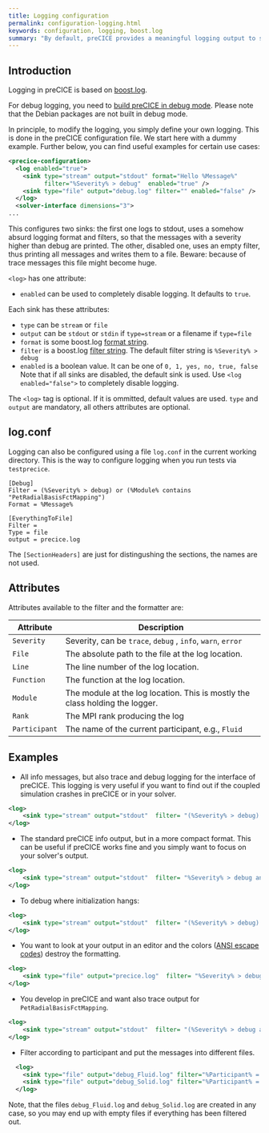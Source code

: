 ```yaml
---
title: Logging configuration
permalink: configuration-logging.html
keywords: configuration, logging, boost.log
summary: "By default, preCICE provides a meaningful logging output to stdout. In case you want to modify the default logging, this page describes how to do this."
---
```


## Introduction

Logging in preCICE is based on [boost.log](http://www.boost.org/doc/libs/1_61_0/libs/log/doc/html/index.html).

For debug logging, you need to [build preCICE in debug mode](installation-source-configuration.html). Please note that the Debian packages are not built in debug mode. 

In principle, to modify the logging, you simply define your own logging. This is done in the preCICE configuration file. We start here with a dummy example. Further below, you can find useful examples for certain use cases: 

```xml
<precice-configuration>
  <log enabled="true">
    <sink type="stream" output="stdout" format="Hello %Message%" 
          filter="%Severity% > debug"  enabled="true" />
    <sink type="file" output="debug.log" filter="" enabled="false" />
  </log>
  <solver-interface dimensions="3">
... 
```

This configures two sinks: the first one logs to stdout, uses a somehow absurd logging format and filters, so that the messages with a severity higher than debug are printed. The other, disabled one, uses an empty filter, thus printing all messages and writes them to a file. Beware: because of trace messages this file might become huge.

`<log>` has one attribute:
* `enabled` can be used to completely disable logging. It defaults to `true`.

Each sink has these attributes:
* `type` can be `stream` or `file`
* `output` can be `stdout` or `stdin` if `type=stream` or a filename if `type=file`
* `format` is some boost.log [format string](http://www.boost.org/doc/libs/1_61_0/libs/log/doc/html/log/detailed/utilities.html#log.detailed.utilities.setup.filter_formatter).
* `filter` is a boost.log [filter string](http://www.boost.org/doc/libs/1_61_0/libs/log/doc/html/log/detailed/utilities.html#log.detailed.utilities.setup.filter_formatter). The default filter string is `%Severity% > debug`
* `enabled` is a boolean value. It can be one of `0, 1, yes, no, true, false` Note that if all sinks are disabled, the default sink is used. Use `<log enabled="false">` to completely disable logging.

The `<log>` tag is optional. If it is ommitted, default values are used.
`type` and `output` are mandatory, all others attributes are optional.

## log.conf
Logging can also be configured using a file `log.conf` in the current working directory. This is the way to configure logging when you run tests via `testprecice`.

```
[Debug]
Filter = (%Severity% > debug) or (%Module% contains "PetRadialBasisFctMapping")
Format = %Message%

[EverythingToFile]
Filter = 
Type = file
output = precice.log
```

The `[SectionHeaders]` are just for distingushing the sections, the names are not used.

## Attributes
Attributes available to the filter and the formatter are:

Attribute |  Description
--- | ---
`Severity` | Severity, can be `trace`, `debug` , `info`, `warn`, `error` 
`File` | The absolute path to the file at the log location.
`Line` | The line number of the log location.
`Function` | The function at the log location.
`Module` | The module at the log location. This is mostly the class holding the logger.
`Rank` | The MPI rank producing the log
`Participant` | The name of the current participant, e.g., `Fluid`

## Examples
* All info messages, but also trace and debug logging for the interface of preCICE. This logging is very useful if you want to find out if the coupled simulation crashes in preCICE or in your solver. 

```xml
<log>
    <sink type="stream" output="stdout"  filter= "(%Severity% > debug) or (%Severity% >= trace and %Module% contains SolverInterfaceImpl)"  enabled="true" />   
</log> 
```

* The standard preCICE info output, but in a more compact format. This can be useful if preCICE works fine and you simply want to focus on your solver's output.

```xml
<log>
    <sink type="stream" output="stdout"  filter= "%Severity% > debug and %Rank% = 0" format="preCICE: %ColorizedSeverity% %Message%" enabled="true" />  
</log> 
```

* To debug where initialization hangs:

```xml
<log>
    <sink type="stream" output="stdout"  filter= "(%Severity% > debug) or (%Severity% >= debug and %Module% contains SolverInterfaceImpl) or (%Severity% >= debug and %Module% contains partition) or (%Severity% >= debug and %Module% contains PointToPointCommunication)"  enabled="true" /> 
</log> 
```

* You want to look at your output in an editor and the colors ([ANSI escape codes](https://en.wikipedia.org/wiki/ANSI_escape_code)) destroy the formatting.

```xml
<log>
    <sink type="file" output="precice.log"  filter= "%Severity% > debug and %Rank% = 0" format="(%Rank%) [%Module%]:%Line% in %Function%: %Severity% %Message%" enabled="true" />   
</log> 
```

* You develop in preCICE and want also trace output for `PetRadialBasisFctMapping`.

```xml
<log>
    <sink type="stream" output="stdout"  filter= "(%Severity% > debug and %Rank% = 0) or (%Severity% >= trace and %Module% contains PetRadialBasisFctMapping)" enabled="true" />    
</log> 
```

* Filter according to participant and put the messages into different files.

```xml
  <log>
    <sink type="file" output="debug_Fluid.log" filter="%Participant% = Fluid" />
    <sink type="file" output="debug_Solid.log" filter="%Participant% = Solid" />
  </log>
```

Note, that the files `debug_Fluid.log` and `debug_Solid.log` are created in any case, so you may end up with empty files if everything has been filtered out.
